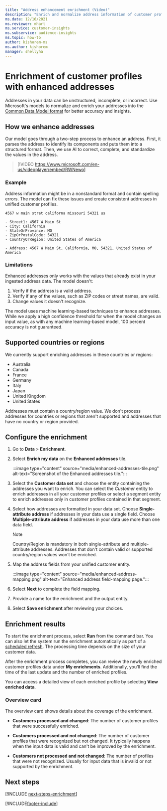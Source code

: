 ```yaml
---
title: "Address enhancement enrichment (Video)"
description: "Enrich and normalize address information of customer profiles with Microsoft's models."
ms.date: 12/16/2021
ms.reviewer: mhart
ms.service: customer-insights
ms.subservice: audience-insights
ms.topic: how-to
author: kishorem-ms
ms.author: kishorem
manager: shellyha
---
```


# Enrichment of customer profiles with enhanced addresses

Addresses in your data can be unstructured, incomplete, or incorrect. Use Microsoft's models to normalize and enrich your addresses into the [Common Data Model format](/common-data-model/schema/core/applicationcommon/address) for better accuracy and insights.

## How we enhance addresses

Our model goes through a two-step process to enhance an address. First, it parses the address to identify its components and puts them into a structured format. Then, we use AI to correct, complete, and standardize the values in the address.

> [!VIDEO https://www.microsoft.com/en-us/videoplayer/embed/RWNewo]

### Example

Address information might be in a nonstandard format and contain spelling errors. The model can fix these issues and create consistent addresses in unified customer profiles.

```Input
4567 w main stret californa missouri 54321 us
```

```Output
- Street1: 4567 W Main St
- City: California
- StateOrProvince: MO
- ZipOrPostalCode: 54321
- CountryOrRegion: United States of America

- Address: 4567 W Main St, California, MO, 54321, United States of America
```

### Limitations

Enhanced addresses only works with the values that already exist in your ingested address data. The model doesn't: 

1. Verify if the address is a valid address.
2. Verify if any of the values, such as ZIP codes or street names, are valid.
3. Change values it doesn't recognize.

The model uses machine learning-based techniques to enhance addresses. While we apply a high confidence threshold for when the model changes an input value, as with any machine learning-based model, 100 percent accuracy is not guaranteed.

## Supported countries or regions

We currently support enriching addresses in these countries or regions: 

- Australia
- Canada
- France
- Germany
- Italy
- Japan
- United Kingdom
- United States

Addresses must contain a country/region value. We don't process addresses for countries or regions that aren't supported and addresses that have no country or region provided.

## Configure the enrichment

1. Go to **Data** > **Enrichment**.

1. Select **Enrich my data** on the **Enhanced addresses** tile.

   :::image type="content" source="media/enhanced-addresses-tile.png" alt-text="Screenshot of the Enhanced addresses tile.":::

1. Select the **Customer data set** and choose the entity containing the addresses you want to enrich. You can select the *Customer* entity to enrich addresses in all your customer profiles or select a segment entity to enrich addresses only in customer profiles contained in that segment.

1. Select how addresses are formatted in your data set. Choose **Single-attribute address** if addresses in your data use a single field. Choose **Multiple-attribute address** if addresses in your data use more than one data field.

   > [!NOTE]
   > Country/Region is mandatory in both single-attribute and multiple-attribute addresses. Addresses that don't contain valid or supported country/region values won't be enriched.

1.	Map the address fields from your unified customer entity.

    :::image type="content" source="media/enhanced-address-mapping.png" alt-text="Enhanced address field-mapping page.":::

1. Select **Next** to complete the field mapping.

1. Provide a name for the enrichment and the output entity.

1. Select **Save enrichment** after reviewing your choices.

## Enrichment results

To start the enrichment process, select **Run** from the command bar. You can also let the system run the enrichment automatically as part of a [scheduled refresh](system.md#schedule-tab). The processing time depends on the size of your customer data.

After the enrichment process completes, you can review the newly enriched customer profiles data under **My enrichments**. Additionally, you'll find the time of the last update and the number of enriched profiles.

You can access a detailed view of each enriched profile by selecting **View enriched data**.

### Overview card

The overview card shows details about the coverage of the enrichment. 

* **Customers processed and changed**: The number of customer profiles that were successfully enriched.

* **Customers processed and not changed**: The number of customer profiles that were recognized but not changed. It typically happens when the input data is valid and can't be improved by the enrichment.

* **Customers not processed and not changed**: The number of profiles that were not recognized. Usually for input data that is invalid or not supported by the enrichment.

## Next steps

[!INCLUDE [next-steps-enrichment](../includes/next-steps-enrichment.md)]

[!INCLUDE[footer-include](../includes/footer-banner.md)]
